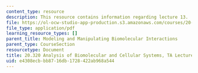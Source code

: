 ```yaml
---
content_type: resource
description: This resource contains information regarding lecture 13.
file: https://ol-ocw-studio-app-production.s3.amazonaws.com/courses/20-320-analysis-of-biomolecular-and-cellular-systems-fall-2012/e4308ecbbb8716db1728422ab968a544_MIT20_320F12_Lecture13.pdf
file_type: application/pdf
learning_resource_types: []
parent_title: Modeling and Manipulating Biomolecular Interactions
parent_type: CourseSection
resourcetype: Document
title: 20.320 Analysis of Biomolecular and Cellular Systems, TA Lecture Note 13
uid: e4308ecb-bb87-16db-1728-422ab968a544
---
```

